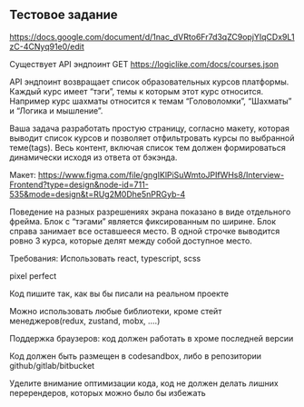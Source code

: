 ## Тестовое задание
https://docs.google.com/document/d/1nac_dVRto6Fr7d3qZC9opjYIqCDx9L1zC-4CNyq91e0/edit

Существует API эндпоинт 
GET https://logiclike.com/docs/courses.json

API эндпоинт возвращает список образовательных курсов платформы. Каждый курс имеет “тэги”, темы к которым этот курс относится. Например курс шахматы относится к темам “Головоломки”, “Шахматы” и “Логика и мышление”. 

Ваша задача разработать простую страницу, согласно макету, которая выводит список курсов и позволяет отфильтровать курсы по выбранной теме(tags). Весь контент, включая список тем должен формироваться динамически исходя из ответа от бэкэнда.

Макет: https://www.figma.com/file/gngIKlPiSuWmtoJPIfWHs8/Interview-Frontend?type=design&node-id=711-535&mode=design&t=RUg2M0Dhe5nPRGyb-4

Поведение на разных разрешениях экрана показано в виде отдельного фрейма. Блок с “тэгами” является фиксированным по ширине. Блок справа занимает все оставшееся место. В одной строчке выводится ровно 3 курса, которые делят между собой доступное место.

Требования:
Использовать react, typescript, scss

pixel perfect

Код пишите так, как вы бы писали на реальном проекте

Можно использовать любые библиотеки, кроме стейт менеджеров(redux, zustand, mobx, ….)

Поддержка браузеров: код должен работать в хроме последней версии

Код должен быть размещен в codesandbox, либо в репозитории github/gitlab/bitbucket

Уделите внимание оптимизации кода, код не должен делать лишних перерендеров, которых можно было бы избежать
